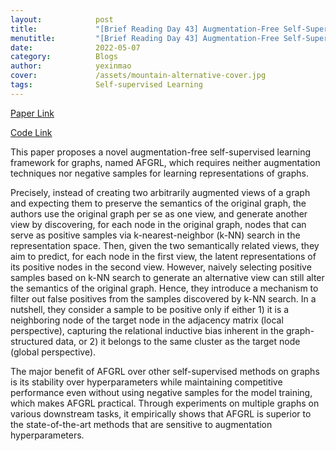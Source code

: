 ```yaml
---
layout:            post
title:             "[Brief Reading Day 43] Augmentation-Free Self-Supervised Learning on Graphs"
menutitle:         "[Brief Reading Day 43] Augmentation-Free Self-Supervised Learning on Graphs"
date:              2022-05-07
category:          Blogs
author:            yexinmao
cover:             /assets/mountain-alternative-cover.jpg
tags:              Self-supervised Learning
---
```


[Paper Link](https://arxiv.org/abs/2112.02472)

[Code Link](https://github.com/Namkyeong/AFGRL)

This paper proposes a novel augmentation-free self-supervised learning framework for graphs, named AFGRL, which requires neither augmentation techniques nor negative samples for learning representations of graphs.

Precisely, instead of creating two arbitrarily augmented views of a graph and expecting them to preserve the semantics of the original graph, the authors use the original graph per se as one view, and generate another view by discovering, for each node in the original graph, nodes that can serve as positive samples via k-nearest-neighbor (k-NN) search in the representation space. Then, given the two semantically related views, they aim to predict, for each node in the first view, the latent representations of its positive nodes in the second view. However, naively selecting positive samples based on k-NN search to generate an alternative view can still alter the semantics of the original graph. Hence, they introduce a mechanism to filter out false positives from the samples discovered by k-NN search. In a nutshell, they consider a sample to be positive only if either 1) it is a neighboring node of the target node in the adjacency matrix (local perspective), capturing the relational inductive bias inherent in the graph-structured data, or 2) it belongs to the same cluster as the target node (global perspective).

The major benefit of AFGRL over other self-supervised methods on graphs is its stability over hyperparameters while maintaining competitive performance even without using negative samples for the model training, which makes AFGRL practical. Through experiments on multiple graphs on various downstream tasks, it empirically shows that AFGRL is superior to the state-of-the-art methods that are sensitive to augmentation hyperparameters.
